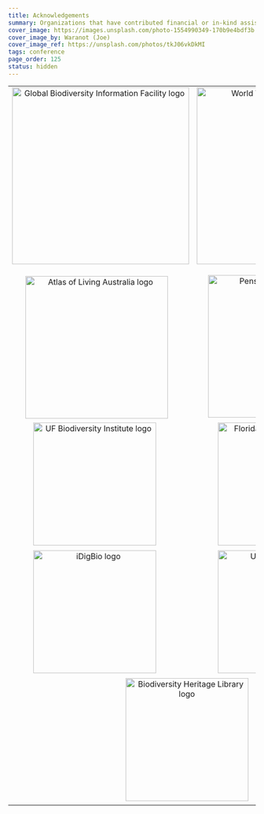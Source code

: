 ```yaml
---
title: Acknowledgements
summary: Organizations that have contributed financial or in-kind assistance to produce the conference are shown below.
cover_image: https://images.unsplash.com/photo-1554990349-170b9e4bdf3b
cover_image_by: Waranot (Joe)
cover_image_ref: https://unsplash.com/photos/tkJ06vkDkMI
tags: conference
page_order: 125
status: hidden
---
```



<table border="0">
<tbody>
<tr>
<td style="text-align: center; vertical-align: middle;" colspan="1"><a href="https://gbif.org"> <img src="https://static.tdwg.org/sponsors/gbif-2015.png" alt="Global Biodiversity Information Facility logo" width="360" height="" /> </a><img src="https://static.tdwg.org/sponsors/1-gold.png" width="16" height="16"></td>
<td style="text-align: center; vertical-align: middle;" colspan="1"><a href="https://worldwildlife.org"> <img src="https://static.tdwg.org/sponsors/wwf-science-whitebkgd.png" alt="World Wild Life Fund - Science" width="360" height="" /> </a><img src="https://static.tdwg.org/sponsors/1-gold.png" width="16" height="16"></td>
</tr>
<tr>
<td style="text-align: center; vertical-align: middle;" colspan="1"><a href="https://ala.org.au"> <img src="https://static.tdwg.org/sponsors/ala-logo-stacked-rgb-600.png" alt="Atlas of Living Australia logo" width="290" height="" /></a><img src="https://static.tdwg.org/sponsors/2-silver.png" width="16" height="16"></td>
<td style="text-align: center; vertical-align: middle;" colspan="1"><a href="https://pensoft.net"><img src="https://static.tdwg.org/sponsors/pensoft-logo.png" alt="Pensoft Publishers logo" width="290" height="" />&nbsp;&nbsp;<img src="https://static.tdwg.org/sponsors/2-silver.png" width="16" height="16"></a></td>
</tr>
<tr>
<td style="text-align: center; vertical-align: middle;" colspan="1"><a href="https://biodiversity.research.ufl.edu/"><img src="https://static.tdwg.org/sponsors/uf-biodiversity-institute.png" alt="UF Biodiversity Institute logo" width="250" height="" /></a>&nbsp;&nbsp;<img src="https://static.tdwg.org/sponsors/3-bronze.png" width="16" height="16"></td>
<td style="text-align: center; vertical-align: middle;" colspan="1"><a href="https://www.floridamuseum.ufl.edu/"> <img src="https://static.tdwg.org/sponsors/flmnh.png" alt="Florida Museum of Natural History logo" width="250" height="" /></a>&nbsp;&nbsp;<img src="https://static.tdwg.org/sponsors/3-bronze.png" width="16" height="16"></td>
</tr>
<tr>
<td style="text-align: center; vertical-align: middle;" colspan="1"><a href="https://www.idigbio.org/"><img src="https://static.tdwg.org/sponsors/idigbio_w799.png" alt="iDigBio logo" width="250" height="" /></a>&nbsp;&nbsp;<img src="https://static.tdwg.org/sponsors/3-bronze.png" width="16" height="16" /></td>
<td style="text-align: center; vertical-align: middle;" colspan="1"><a href="https://research.ufl.edu/"><img src="https://static.tdwg.org/sponsors/uf-research.png" alt="UF Research logo" width="250" height="" /></a>&nbsp;&nbsp;<img src="https://static.tdwg.org/sponsors/3-bronze.png" width="16" height="16" /></td>
</tr>
<tr>
<!-- <td style="text-align: center; vertical-align: middle;" colspan="1"><a href="https://www.natural-solutions.eu/"><img src="https://static.tdwg.org/sponsors/natural-solutions-logo-et-nom.png" alt="Natural Solutions logo" width="250" height="" /></a>&nbsp;&nbsp;<img src="https://static.tdwg.org/sponsors/3-bronze.png" width="16" height="16" /></td>
-->
<td style="text-align: center; vertical-align: middle;" colspan="2"><a href="https://biodiversitylibrary.org"><img src="https://static.tdwg.org/sponsors/bhl-combined-1024x329.png" alt="Biodiversity Heritage Library logo" width="250" height="" /></a>&nbsp;&nbsp;<img src="https://static.tdwg.org/sponsors/3-bronze.png" width="16" height="16" /></td>
</tr>
</tbody>
</table>
